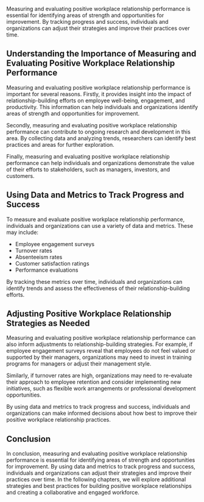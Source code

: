 
Measuring and evaluating positive workplace relationship performance is essential for identifying areas of strength and opportunities for improvement. By tracking progress and success, individuals and organizations can adjust their strategies and improve their practices over time.

Understanding the Importance of Measuring and Evaluating Positive Workplace Relationship Performance
----------------------------------------------------------------------------------------------------

Measuring and evaluating positive workplace relationship performance is important for several reasons. Firstly, it provides insight into the impact of relationship-building efforts on employee well-being, engagement, and productivity. This information can help individuals and organizations identify areas of strength and opportunities for improvement.

Secondly, measuring and evaluating positive workplace relationship performance can contribute to ongoing research and development in this area. By collecting data and analyzing trends, researchers can identify best practices and areas for further exploration.

Finally, measuring and evaluating positive workplace relationship performance can help individuals and organizations demonstrate the value of their efforts to stakeholders, such as managers, investors, and customers.

Using Data and Metrics to Track Progress and Success
----------------------------------------------------

To measure and evaluate positive workplace relationship performance, individuals and organizations can use a variety of data and metrics. These may include:

* Employee engagement surveys
* Turnover rates
* Absenteeism rates
* Customer satisfaction ratings
* Performance evaluations

By tracking these metrics over time, individuals and organizations can identify trends and assess the effectiveness of their relationship-building efforts.

Adjusting Positive Workplace Relationship Strategies as Needed
--------------------------------------------------------------

Measuring and evaluating positive workplace relationship performance can also inform adjustments to relationship-building strategies. For example, if employee engagement surveys reveal that employees do not feel valued or supported by their managers, organizations may need to invest in training programs for managers or adjust their management style.

Similarly, if turnover rates are high, organizations may need to re-evaluate their approach to employee retention and consider implementing new initiatives, such as flexible work arrangements or professional development opportunities.

By using data and metrics to track progress and success, individuals and organizations can make informed decisions about how best to improve their positive workplace relationship practices.

Conclusion
----------

In conclusion, measuring and evaluating positive workplace relationship performance is essential for identifying areas of strength and opportunities for improvement. By using data and metrics to track progress and success, individuals and organizations can adjust their strategies and improve their practices over time. In the following chapters, we will explore additional strategies and best practices for building positive workplace relationships and creating a collaborative and engaged workforce.

